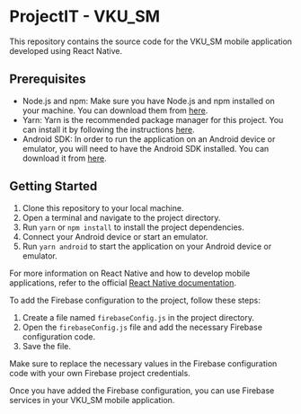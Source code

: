 # ProjectIT - VKU_SM
This repository contains the source code for the VKU_SM mobile application developed using React Native.

## Prerequisites
- Node.js and npm: Make sure you have Node.js and npm installed on your machine. You can download them from [here](https://nodejs.org).
- Yarn: Yarn is the recommended package manager for this project. You can install it by following the instructions [here](https://classic.yarnpkg.com/en/docs/install).
- Android SDK: In order to run the application on an Android device or emulator, you will need to have the Android SDK installed. You can download it from [here](https://developer.android.com/studio#downloads).

## Getting Started
1. Clone this repository to your local machine.
2. Open a terminal and navigate to the project directory.
3. Run `yarn` or `npm install` to install the project dependencies.
4. Connect your Android device or start an emulator.
5. Run `yarn android` to start the application on your Android device or emulator.

For more information on React Native and how to develop mobile applications, refer to the official [React Native documentation](https://reactnative.dev/docs/getting-started).

To add the Firebase configuration to the project, follow these steps:

1. Create a file named `firebaseConfig.js` in the project directory.
2. Open the `firebaseConfig.js` file and add the necessary Firebase configuration code.
3. Save the file.

Make sure to replace the necessary values in the Firebase configuration code with your own Firebase project credentials.

Once you have added the Firebase configuration, you can use Firebase services in your VKU_SM mobile application.

